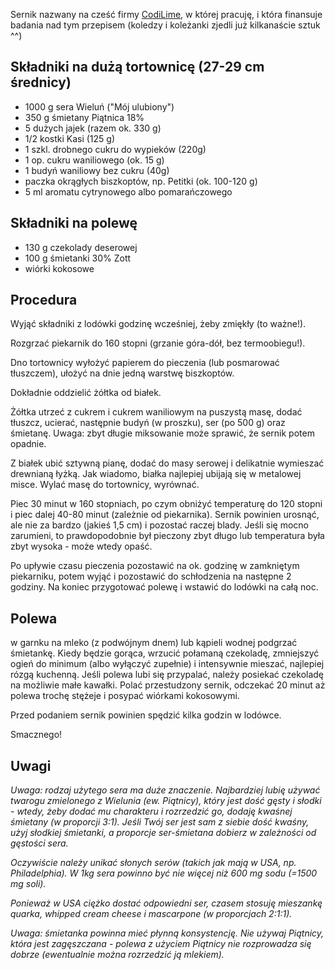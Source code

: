 Sernik nazwany na cześć firmy [CodiLime](https://www.codilime.com/), w której
pracuję, i która finansuje badania nad tym przepisem (koledzy i koleżanki
zjedli już kilkanaście sztuk ^^)

## Składniki na dużą tortownicę (27-29 cm średnicy)

- 1000 g sera Wieluń ("Mój ulubiony")
- 350 g śmietany Piątnica 18%
- 5 dużych jajek (razem ok. 330 g)
- 1/2 kostki Kasi (125 g)
- 1 szkl. drobnego cukru do wypieków (220g)
- 1 op. cukru waniliowego (ok. 15 g)
- 1 budyń waniliowy bez cukru (40g)
- paczka okrągłych biszkoptów, np. Petitki (ok. 100-120 g)
- 5 ml aromatu cytrynowego albo pomarańczowego

## Składniki na polewę

- 130 g czekolady deserowej
- 100 g śmietanki 30% Zott
- wiórki kokosowe

## Procedura

Wyjąć składniki z lodówki godzinę wcześniej, żeby zmiękły (to ważne!).

Rozgrzać piekarnik do 160 stopni (grzanie góra-dół, bez termoobiegu!).

Dno tortownicy wyłożyć papierem do pieczenia (lub posmarować tłuszczem), ułożyć
na dnie jedną warstwę biszkoptów.

Dokładnie oddzielić żółtka od białek.

Żółtka utrzeć z cukrem i cukrem waniliowym na puszystą masę, dodać tłuszcz,
ucierać, następnie budyń (w proszku), ser (po 500 g) oraz śmietanę.  Uwaga:
zbyt długie miksowanie może sprawić, że sernik potem opadnie.

Z białek ubić sztywną pianę, dodać do masy serowej i delikatnie wymieszać
drewnianą łyżką.  Jak wiadomo, białka najlepiej ubijają się w metalowej misce.
Wylać masę do tortownicy, wyrównać.

Piec 30 minut w 160 stopniach, po czym obniżyć temperaturę do 120 stopni i piec
dalej 40-80 minut (zależnie od piekarnika). Sernik powinien urosnąć, ale nie za
bardzo (jakieś 1,5 cm) i pozostać raczej blady.  Jeśli się mocno zarumieni, to
prawdopodobnie był pieczony zbyt długo lub temperatura była zbyt wysoka - może
wtedy opaść.

Po upływie czasu pieczenia pozostawić na ok. godzinę w zamkniętym piekarniku,
potem wyjąć i pozostawić do schłodzenia na następne 2 godziny. Na koniec
przygotować polewę i wstawić do lodówki na całą noc.

## Polewa

w garnku na mleko (z podwójnym dnem) lub kąpieli wodnej podgrzać śmietankę.
Kiedy będzie gorąca, wrzucić połamaną czekoladę, zmniejszyć ogień do minimum
(albo wyłączyć zupełnie) i intensywnie mieszać, najlepiej rózgą kuchenną.
Jeśli polewa lubi się przypalać, należy posiekać czekoladę na możliwie małe
kawałki.  Polać przestudzony sernik, odczekać 20 minut aż polewa trochę stężeje
i posypać wiórkami kokosowymi.

Przed podaniem sernik powinien spędzić kilka godzin w lodówce.

Smacznego!



## Uwagi 

*Uwaga: rodzaj użytego sera ma duże znaczenie. Najbardziej lubię używać twarogu
zmielonego z Wielunia (ew. Piątnicy), który jest dość gęsty i słodki - wtedy,
żeby dodać mu charakteru i rozrzedzić go, dodaję kwaśnej śmietany (w proporcji
3:1). Jeśli Twój ser jest sam z siebie dość kwaśny, użyj słodkiej śmietanki,
a proporcje ser-śmietana dobierz w zależności od gęstości sera.*

*Oczywiście należy unikać słonych serów (takich jak mają w USA, np.
Philadelphia). W 1kg sera powinno być nie więcej niż 600 mg sodu (=1500 mg
soli).*

*Ponieważ w USA ciężko dostać odpowiedni ser, czasem stosuję mieszankę quarka,
whipped cream cheese i mascarpone (w proporcjach 2:1:1).*

*Uwaga: śmietanka powinna mieć płynną konsystencję. Nie używaj Piątnicy, która
jest zagęszczana - polewa z użyciem Piątnicy nie rozprowadza się dobrze
(ewentualnie można rozrzedzić ją mlekiem).*

